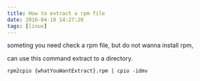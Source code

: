 ```yaml
---
title: How to extract a rpm file
date: 2016-04-18 14:27:20
tags: [linux]
---
```


someting you need check a rpm file, but do not wanna install rpm,

can use this command extract to a directory.

    rpm2cpio {whatYouWantExtract}.rpm | cpio -idmv

